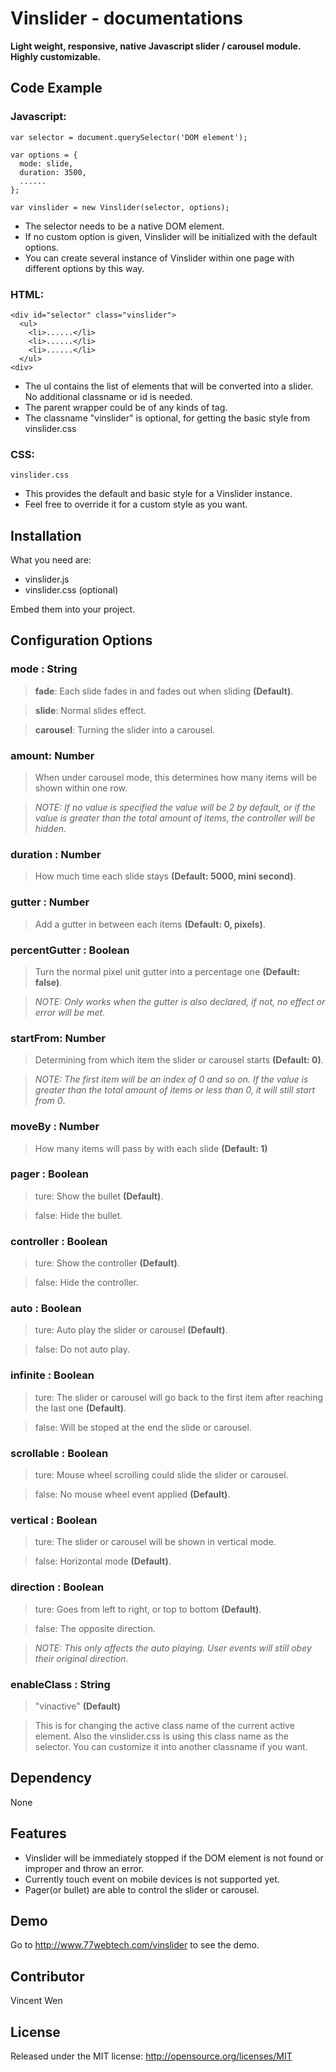 # Vinslider - documentations

**Light weight, responsive, native Javascript slider / carousel module. Highly customizable.**

## Code Example

### Javascript:

    var selector = document.querySelector('DOM element');
    
    var options = {
      mode: slide,
      duration: 3500,
      ......
    };
    
    var vinslider = new Vinslider(selector, options);

* The selector needs to be a native DOM element.
* If no custom option is given, Vinslider will be initialized with the default options.
* You can create several instance of Vinslider within one page with different options by this way.

### HTML: 

    <div id="selector" class="vinslider">
      <ul>
        <li>......</li>
        <li>......</li>
        <li>......</li>
      </ul>
    <div>

* The ul contains the list of elements that will be converted into a slider. No additional classname or id is needed.
* The parent wrapper could be of any kinds of tag.
* The classname "vinslider" is optional, for getting the basic style from vinslider.css

### CSS:

    vinslider.css

* This provides the default and basic style for a Vinslider instance.
* Feel free to override it for a custom style as you want.

## Installation

What you need are:

* vinslider.js
* vinslider.css (optional)

Embed them into your project.
    
## Configuration Options

### mode : String
> **fade**: Each slide fades in and fades out when sliding **(Default)**.

> **slide**: Normal slides effect.

> **carousel**: Turning the slider into a carousel. 

### amount: Number

> When under carousel mode, this determines how many items will be shown within one row.

> *NOTE: If no value is specified the value will be 2 by default, or if the value is greater than the total amount of items, the controller will be hidden*.

### duration : Number
> How much time each slide stays **(Default: 5000, mini second)**.

### gutter : Number
> Add a gutter in between each items **(Default: 0, pixels)**.

### percentGutter : Boolean
> Turn the normal pixel unit gutter into a percentage one **(Default: false)**.

> *NOTE: Only works when the gutter is also declared, if not, no effect or error will be met*.

### startFrom: Number
> Determining from which item the slider or carousel starts **(Default: 0)**. 

> *NOTE: The first item will be an index of 0 and so on. If the value is greater than the total amount of items or less than 0, it will still start from 0*.

### moveBy : Number
> How many items will pass by with each slide **(Default: 1)**

### pager : Boolean
> ture: Show the bullet **(Default)**.

> false: Hide the bullet.

### controller : Boolean
> ture: Show the controller **(Default)**.

> false: Hide the controller.

### auto : Boolean
> ture: Auto play the slider or carousel **(Default)**.

> false: Do not auto play.

### infinite : Boolean
> ture: The slider or carousel will go back to the first item after reaching the last one **(Default)**.

> false: Will be stoped at the end the slide or carousel.

### scrollable : Boolean
> ture: Mouse wheel scrolling could slide the slider or carousel.

> false: No mouse wheel event applied **(Default)**.

### vertical : Boolean
> ture: The slider or carousel will be shown in vertical mode. 

> false: Horizontal mode **(Default)**. 

### direction : Boolean
> ture: Goes from left to right, or top to bottom **(Default)**.

> false: The opposite direction.

> *NOTE: This only affects the auto playing. User events will still obey their original direction*.

### enableClass : String

> "vinactive" **(Default)**

> This is for changing the active class name of the current active element. Also the vinslider.css is using this class name as the selector. You can customize it into another classname if you want.

## Dependency

None

## Features

* Vinslider will be immediately stopped if the DOM element is not found or improper and throw an error.
* Currently touch event on mobile devices is not supported yet.
* Pager(or bullet) are able to control the slider or carousel.

## Demo

Go to http://www.77webtech.com/vinslider to see the demo.

## Contributor

Vincent Wen

## License

Released under the MIT license: http://opensource.org/licenses/MIT

